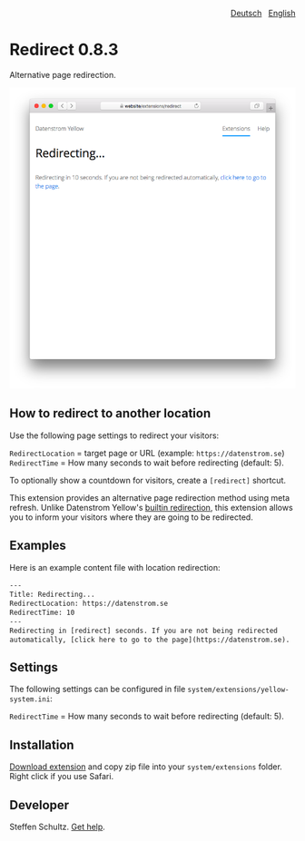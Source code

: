 <p align="right"><a href="README-de.md">Deutsch</a> &nbsp; <a href="README.md">English</a></p>

# Redirect 0.8.3

Alternative page redirection.

<p align="center"><img src="redirect-screenshot.png?raw=true" alt="Screenshot"></p>

## How to redirect to another location

Use the following page settings to redirect your visitors:

`RedirectLocation` = target page or URL (example: `https://datenstrom.se`)  
`RedirectTime` = How many seconds to wait before redirecting (default: 5).

To optionally show a countdown for visitors, create a `[redirect]` shortcut. 

This extension provides an alternative page redirection method using meta refresh. Unlike Datenstrom Yellow's [builtin redirection](https://github.com/annaesvensson/yellow-core), this extension allows you to inform your visitors where they are going to be redirected. 

## Examples

Here is an example content file with location redirection: 

```
---
Title: Redirecting...
RedirectLocation: https://datenstrom.se
RedirectTime: 10
---
Redirecting in [redirect] seconds. If you are not being redirected automatically, [click here to go to the page](https://datenstrom.se).
```

## Settings

The following settings can be configured in file `system/extensions/yellow-system.ini`:

`RedirectTime` = How many seconds to wait before redirecting (default: 5).

## Installation

[Download extension](https://github.com/datenstrom/yellow-extensions/raw/main/downloads/redirect.zip) and copy zip file into your `system/extensions` folder. Right click if you use Safari.

## Developer

Steffen Schultz. [Get help](https://datenstrom.se/yellow/help/).

